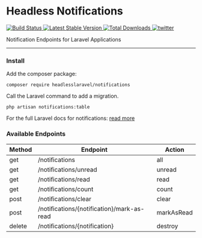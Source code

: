 # Headless Notifications


<p>
    <a href="https://github.com/jetstreamkit/notifications/actions">
        <img src="https://github.com/jetstreamkit/notifications/workflows/tests/badge.svg" alt="Build Status">
    </a>
    <a href="https://packagist.org/packages/jetstreamkit/notifications">
        <img src="https://img.shields.io/packagist/v/jetstreamkit/notifications" alt="Latest Stable Version">
    </a>
    <a href="https://packagist.org/packages/jetstreamkit/notifications">
        <img src="https://img.shields.io/packagist/dt/jetstreamkit/notifications" alt="Total Downloads">
    </a>
    <a href="https://twitter.com/im_brian_d">
        <img src="https://img.shields.io/twitter/follow/im_brian_d?color=%231da1f1&label=Twitter&logo=%231da1f1&logoColor=%231da1f1&style=flat-square" alt="twitter">
    </a>
</p>


Notification Endpoints for Laravel Applications

---

### Install
Add the composer package:
```
composer require headlesslaravel/notifications
```

Call the Laravel command to add a migration.
```
php artisan notifications:table
```
For the full Laravel docs for notifications: [read more](https://laravel.com/docs/notifications)


### Available Endpoints

| Method | Endpoint | Action |
| ------ | -------- | ------ |
| get | /notifications | all |
| get | /notifications/unread | unread |
| get | /notifications/read | read |
| get | /notifications/count | count |
| post | /notifications/clear | clear |
| post | /notifications/{notification}/mark-as-read | markAsRead |
| delete | /notifications/{notification} | destroy |
